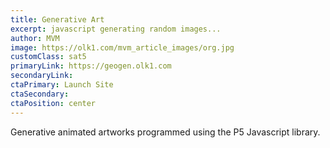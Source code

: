 ```yaml
---
title: Generative Art
excerpt: javascript generating random images...
author: MVM
image: https://olk1.com/mvm_article_images/org.jpg
customClass: sat5
primaryLink: https://geogen.olk1.com
secondaryLink: 
ctaPrimary: Launch Site
ctaSecondary: 
ctaPosition: center
---
```


Generative animated artworks programmed using the P5 Javascript library.